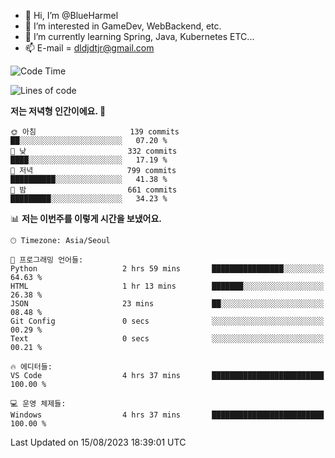 - 👋 Hi, I’m @BlueHarmel
- 👀 I’m interested in GameDev, WebBackend, etc.
- 🌱 I’m currently learning Spring, Java, Kubernetes ETC...
- 📫 E-mail = dldjdtjr@gmail.com
  <!--START_SECTION:waka-->
![Code Time](http://img.shields.io/badge/Code%20Time-271%20hrs%2030%20mins-blue)

![Lines of code](https://img.shields.io/badge/%EC%A0%80%EB%8A%94%20%EC%97%AC%ED%83%9C%EA%B9%8C%EC%A7%80%20-38.5%20million%20%EC%A4%84%EC%9D%98%20%EC%BD%94%EB%93%9C%EB%A5%BC%20%EC%9E%91%EC%84%B1%ED%96%88%EC%96%B4%EC%9A%94.-blue)

**저는 저녁형 인간이에요. 🦉** 

```text
🌞 아침                     139 commits         ██░░░░░░░░░░░░░░░░░░░░░░░   07.20 % 
🌆 낮　                     332 commits         ████░░░░░░░░░░░░░░░░░░░░░   17.19 % 
🌃 저녁                     799 commits         ██████████░░░░░░░░░░░░░░░   41.38 % 
🌙 밤　                     661 commits         █████████░░░░░░░░░░░░░░░░   34.23 % 
```


📊 **저는 이번주를 이렇게 시간을 보냈어요.** 

```text
🕑︎ Timezone: Asia/Seoul

💬 프로그래밍 언어들: 
Python                   2 hrs 59 mins       ████████████████░░░░░░░░░   64.63 % 
HTML                     1 hr 13 mins        ███████░░░░░░░░░░░░░░░░░░   26.38 % 
JSON                     23 mins             ██░░░░░░░░░░░░░░░░░░░░░░░   08.48 % 
Git Config               0 secs              ░░░░░░░░░░░░░░░░░░░░░░░░░   00.29 % 
Text                     0 secs              ░░░░░░░░░░░░░░░░░░░░░░░░░   00.21 % 

🔥 에디터들: 
VS Code                  4 hrs 37 mins       █████████████████████████   100.00 % 

💻 운영 체제들: 
Windows                  4 hrs 37 mins       █████████████████████████   100.00 % 
```


 Last Updated on 15/08/2023 18:39:01 UTC
<!--END_SECTION:waka-->
<!---
BlueHarmel/BlueHarmel is a ✨ special ✨ repository because its `README.md` (this file) appears on your GitHub profile.
You can click the Preview link to take a look at your changes.
--->

